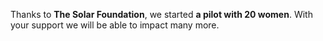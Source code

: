 Thanks to **The Solar Foundation**, we started **a pilot with 20 women**. With your support we will be able to impact many more.